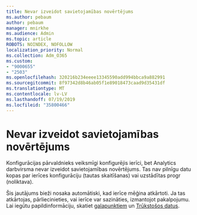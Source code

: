 ```yaml
---
title: Nevar izveidot savietojamības novērtējums
ms.author: pebaum
author: pebaum
manager: mnirkhe
ms.audience: Admin
ms.topic: article
ROBOTS: NOINDEX, NOFOLLOW
localization_priority: Normal
ms.collection: Adm_O365
ms.custom:
- "9000655"
- "2503"
ms.openlocfilehash: 320216b234eeee13345590add994bbca9a882991
ms.sourcegitcommit: 8f97342d8b46ab05f1e89018473caad9d35431df
ms.translationtype: MT
ms.contentlocale: lv-LV
ms.lasthandoff: 07/19/2019
ms.locfileid: "35800466"
---
```

# <a name="cant-create-a-compatibility-assessment"></a>Nevar izveidot savietojamības novērtējums

Konfigurācijas pārvaldnieks veiksmīgi konfigurējis ierīci, bet Analytics darbvirsma nevar izveidot savietojamības novērtējums. Tas nav pilnīgu datu kopas par ierīces konfigurāciju (tautas skaitīšanas) vai uzstādītas progr (noliktava).

Šis jautājums bieži nosaka automātiski, kad ierīce mēģina atkārtoti. Ja tas atkārtojas, pārliecinieties, vai ierīce var sazināties, izmantojot pakalpojumu. Lai iegūtu papildinformāciju, skatiet [galapunktiem](https://docs.microsoft.com/sccm/desktop-analytics/enable-data-sharing#endpoints) un [Trūkstošos datus](https://docs.microsoft.com/sccm/desktop-analytics/monitor-connection-health#missing-data).
